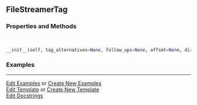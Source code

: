 ## <a id="McUtils.Parsers.FileStreamer.FileStreamerTag">FileStreamerTag</a>


### Properties and Methods
<a id="McUtils.Parsers.FileStreamer.FileStreamerTag.__init__" class="docs-object-method">&nbsp;</a>
```python
__init__(self, tag_alternatives=None, follow_ups=None, offset=None, direction='forward', skip_tag=True, seek=True): 
```

### Examples




___

[Edit Examples](https://github.com/McCoyGroup/McUtils/edit/edit/ci/examples/ci/docs/McUtils/Parsers/FileStreamer/FileStreamerTag.md) or 
[Create New Examples](https://github.com/McCoyGroup/McUtils/new/edit/?filename=ci/examples/ci/docs/McUtils/Parsers/FileStreamer/FileStreamerTag.md) <br/>
[Edit Template](https://github.com/McCoyGroup/McUtils/edit/edit/ci/docs/ci/docs/McUtils/Parsers/FileStreamer/FileStreamerTag.md) or 
[Create New Template](https://github.com/McCoyGroup/McUtils/new/edit/?filename=ci/docs/templates/ci/docs/McUtils/Parsers/FileStreamer/FileStreamerTag.md) <br/>
[Edit Docstrings](https://github.com/McCoyGroup/McUtils/edit/edit/McUtils/Parsers/FileStreamer.py?message=Update%20Docs)